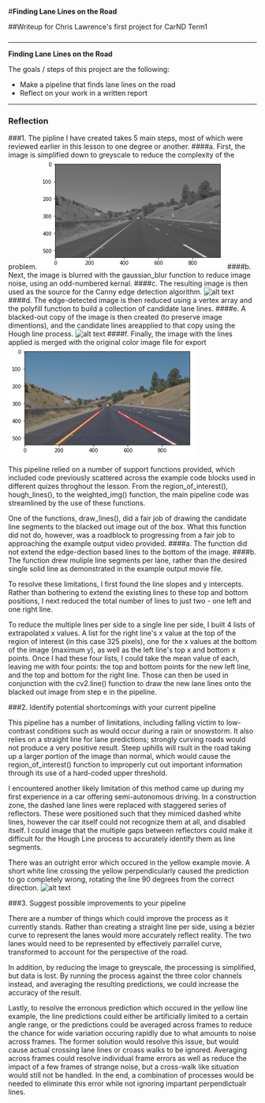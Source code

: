#**Finding Lane Lines on the Road** 

##Writeup for Chris Lawrence's first project for CarND Term1

###

---

**Finding Lane Lines on the Road**

The goals / steps of this project are the following:
* Make a pipeline that finds lane lines on the road
* Reflect on your work in a written report


[//]: # (Image References)

[image1]: ./examples/grayscale.png "Grayscale"
[image2]: ./examples/candidate.png "Candidate lines"
[image3]: ./examples/toLines.png "One line per side"
[image4]: ./examples/finalimage.png "Final image"
[image5]: ./examples/problmeLine.png "Line Estimation Error"

---

### Reflection

###1. The pipline I have created takes 5 main steps, most of which were reviewed earlier in this lesson to one degree or another.
####a.      First, the image is simplified down to greyscale to reduce the complexity of the problem.
![alt text][image1]
####b.	    Next, the image is blurred with the gaussian_blur function to reduce image noise, using an odd-numbered kernal.
####c.	    The resulting image is then used as the source for the Canny edge detection algorithm.
![alt text][image2]
####d.      The edge-detected image is then reduced using a vertex array and the polyfill function to build a collection of candidate lane lines. 
####e.		A blacked-out copy of the image is then created (to preserve image dimentions), and the candidate lines areapplied to that copy using the Hough line process.
![alt text][image3]
####f.		Finally, the image with the lines applied is merged with the original color image file for export
![alt text][image4]

This pipeline relied on a number of support functions provided, which included code previously scattered across the example code blocks used in different quizes throghout the lesson.  From the region_of_interest(), hough_lines(), to the weighted_img() function, the main pipeline code was streamlined by the use of these functions.  

One of the functions, draw_lines(), did a fair job of drawing the candidate line segments to the blacked out image out of the box.  What this function did not do, however, was a roadblock to progressing from a fair job to approaching the example output video provided.
####a. The function did not extend the edge-dection based lines to the bottom of the image.
####b. The function drew muliple line segments per lane, rather than the desired single solid line as demonstrated in the example output movie file.

To resolve these limitations, I first found the line slopes and y intercepts.  Rather than bothering to extend the existing lines to these top and bottom positions, I next reduced the total number of lines to just two - one left and one right line.

To reduce the multiple lines per side to a single line per side, I built 4 lists of extrapolated x values.  A list for the right line's x value at the top of the region of interest (in this case 325 pixels), one for the x values at the bottom of the image (maximum y), as well as the left line's top x and bottom x points.  Once I had these four lists, I could take the mean value of each, leaving me with four points: the top and bottom points for the new left line, and the top and bottom for the right line.  Those can then be used in conjunction with the cv2.line() function to draw the new lane lines onto the blacked out image from step e in the pipeline.


###2. Identify potential shortcomings with your current pipeline

This pipeline has a number of limitations, including falling victim to low-contrast conditions such as would occur during a rain or snowstorm.  It also relies on a straight line for lane predictions; strongly curving roads would not produce a very positive result.  Steep uphills will rsult in the road taking up a larger portion of the image than normal, which would cause the region_of_interest() function to improperly cut out important information through its use of a hard-coded upper threshold.

I encountered another likely limitation of this method came up during my first experience in a car offering semi-autonomous driving.  In a construction zone, the dashed lane lines were replaced with staggered series of reflectors.  These were positioned such that they mimiced dashed white lines, however the car itself could not recognize them at all, and disabled itself.  I could image that the multiple gaps between reflectors could make it difficult for the Hough Line process to accurately identify them as line segments.

There was an outright error which occured in the yellow example movie.  A short white line crossing the yellow perpendicularly caused the prediction to go completely wrong, rotating the line 90 degrees from the correct direction.
![alt text][image5]

###3. Suggest possible improvements to your pipeline

There are a number of things which could improve the process as it currently stands.  Rather than creating a straight line per side, using a bézier curve to represent the lanes would more accurately reflect reality.  The two lanes would need to be represented by effectively parrallel curve, transformed to account for the perspective of the road.

In addition, by reducing the image to greyscale, the processing is simplified, but data is lost.  By running the process against the three color channels instead, and averaging the resulting predictions, we could increase the accuracy of the result.

Lastly, to resolve the erronous prediction which occured in the yellow line example, the line predictions could either be artificially limited to a certain angle range, or the predictions could be averaged across frames to reduce the chance for wide variation occuring rapidly due to what amounts to noise across frames.  The former solution would resolve this issue, but would cause actual crossing lane lines or croass walks to be ignored.  Averaging across frames could resolve individual frame errors as well as reduce the impact of a few frames of strange noise, but a cross-walk like situation would still not be handled.  In the end, a combination of processes would be needed to eliminate this error while not ignoring impartant perpendictualr lines.
